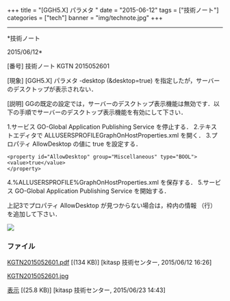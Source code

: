 ﻿+++
title = "[GGH5.X] パラメタ "
date = "2015-06-12"
tags = ["技術ノート"]
categories = ["tech"]
banner = "img/technote.jpg"
+++

-----------------------------------------------------------------------------------------------------------------------------

*技術ノート

2015/06/12*


[番号]
技術ノート KGTN 2015052601

[現象]
[GGH5.X] パラメタ -desktop (&desktop=true)
を指定したが，サーバーのデスクトップが表示されない．

[説明]
GGの既定の設定では，サーバーのデスクトップ表示機能は無効です．以下の手順でサーバーのデスクトップ表示機能を有効にして下さい．

1.サービス GO-Global Application Publishing Service を停止する．
2.テキストエディタで ALLUSERSPROFILEGraphOnHostProperties.xml
を開く．
3.プロパティ AllowDesktop の値に true を設定する．

    <property id="AllowDesktop" group="Miscellaneous" type="BOOL">
    <value>true</value>
    </property>

4.%ALLUSERSPROFILE%GraphOnHostProperties.xml を保存する．
5.サービス GO-Global Application Publishing Service を開始する．

上記3でプロパティ AllowDesktop が見つからない場合は，枠内の情報 （行）
を追加して下さい．

![](http://techreport.kitasp.net/attachments/download/2086/KGTN2015052601.jpg)


### ファイル

 
 


[KGTN2015052601.pdf](http://techreport.kitasp.net/attachments/download/1911/KGTN2015052601.pdf)
 [(134 KB)] [kitasp 技術センター, 2015/06/12
16:26]

[KGTN2015052601.jpg](http://techreport.kitasp.net/attachments/download/2086/KGTN2015052601.jpg)

[表示](http://techreport.kitasp.net/attachments/2086/KGTN2015052601.jpg "表示")
 [(25.8 KB)] [kitasp 技術センター, 2015/06/23
14:43]


 


 

